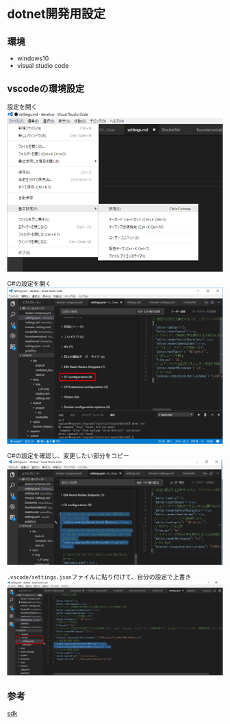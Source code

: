 # dotnet開発用設定

## 環境

* windows10
* visual studio code

## vscodeの環境設定

設定を開く
![](./img/c_01.png)

C#の設定を開く
![](./img/c_02.png)

C#の設定を確認し、変更したい部分をコピー
![](./img/c_03.png)

`.vscode/settings.json`ファイルに貼り付けて、自分の設定で上書き
![](./img/c_04.png)




## 参考

[sdk][*1]

[*1]:https://www.microsoft.com/net/download/core